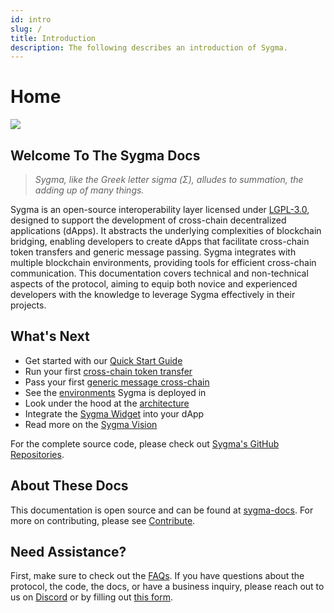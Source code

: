 ```yaml
---
id: intro
slug: /
title: Introduction
description: The following describes an introduction of Sygma.
---
```


# Home

![](https://blog.buildwithsygma.com/content/images/2023/06/full-logo-3.png)

## Welcome To The Sygma Docs 

> _Sygma, like the Greek letter sigma (Σ), alludes to summation, the adding up of many things._

Sygma is an open-source interoperability layer licensed under [LGPL-3.0](https://www.gnu.org/licenses/lgpl-3.0.html), designed to support the development of cross-chain decentralized applications (dApps). It abstracts the underlying complexities of blockchain bridging, enabling developers to create dApps that facilitate cross-chain token transfers and generic message passing. Sygma integrates with multiple blockchain environments, providing tools for efficient cross-chain communication. This documentation covers technical and non-technical aspects of the protocol, aiming to equip both novice and experienced developers with the knowledge to leverage Sygma effectively in their projects.

## What's Next

- Get started with our [Quick Start Guide](../03-sygma-sdk/01-index.md)
- Run your first [cross-chain token transfer](../03-sygma-sdk/04-Examples/01-Basic-ERC-20-Token-Transfers/01-EVM-EVM-example.md)
- Pass your first [generic message cross-chain](../03-sygma-sdk/04-Examples/02-GMP-Examples/01-GMP-Example-With-A-Simple-Storage-Contract.md)
- See the [environments](../08-resources/01-environments/01-index.md) Sygma is deployed in
- Look under the hood at the [architecture](../02-sygma-protocol/01-index.md)
- Integrate the [Sygma Widget](https://docs.buildwithsygma.com/sygma-widget/playground/) into your dApp
- Read more on the [Sygma Vision](02-origins.md)

For the complete source code, please check out [Sygma's GitHub Repositories](../08-resources/04-github-repositories.md). 

## About These Docs

This documentation is open source and can be found at [sygma-docs](https://github.com/sygma-protocol/docs). For more on contributing, please see [Contribute](../10-contribute.md).

## Need Assistance?

First, make sure to check out the [FAQs](../09-faq.md). If you have questions about the protocol, the code, the docs, or have a business inquiry, please reach out to us on [Discord](https://discord.gg/Qdf6GyNB5J) or by filling out [this form](https://share.hsforms.com/1K4-T_yaKSp6F06FGk4wsSgnmy2x).